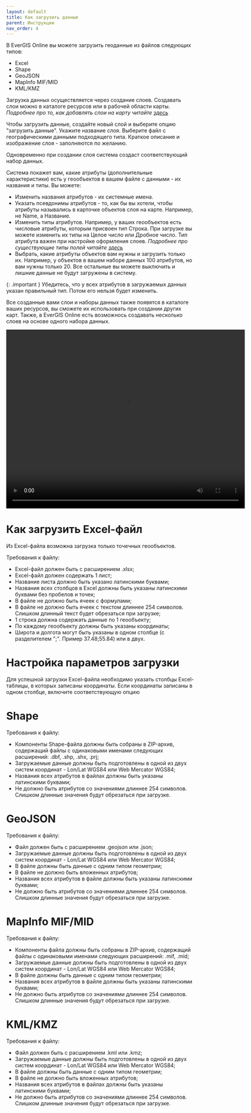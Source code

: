 ```yaml
---
layout: default
title: Как загрузить данные
parent: Инструкции
nav_order: 4
---
```


В EverGIS Online вы можете загрузить геоданные из файлов следующих типов:

* Excel
* Shape
* GeoJSON
* MapInfo MIF/MID
* KML/KMZ

Загрузка данных осуществляется через создание слоев. Создавать слои можно в каталоге ресурсов или в рабочей области карты. _Подробнее про то, как добавлять слои на карту читайте [здесь](./load.md)_

Чтобы загрузить данные, создайте новый слой и выберите опцию "загрузить данные". Укажите название слоя. Выберите файл с географическими данными подходящего типа. Краткое описание и изображение слоя - заполняются по желанию.

Одновременно при создании слоя система создаст соответствующий набор данных.

Система покажет вам, какие атрибуты (дополнительные характеристики) есть у геообъектов в вашем файле с данными - их названия и типы. Вы можете:

* Изменить названия атрибутов - их системные имена.
* Указать псевдонимы атрибутов - то, как бы вы хотели, чтобы атрибуты назывались в карточке объектов слоя на карте. Например, не Name, а Название.
* Изменить типы атрибутов. Например, у ваших геообъектов есть числовые атрибуты, которым присвоен тип Строка. При загрузке вы можете изменить их типы на Целое число или Дробное число. Тип атрибута важен при настройке оформления слоев. _Подробнее про существующие типы полей читайте [здесь](./start.md)_
* Выбрать, какие атрибуты объектов вам нужны и загрузить только их. Например, у объектов в вашем наборе данных 100 атрибутов, но вам нужны только 20. Все остальные вы можете выключить и лишние данные не будут загружены в систему.

{: .important }
Убедитесь, что у всех атрибутов в загружаемых данных указан правильный тип. Потом его нельзя будет изменить.

Все созданные вами слои и наборы данных также появятся в каталоге ваших ресурсов, вы сможете их использовать при создании других карт. Также, в EverGIS Online есть возможнось создавать несколько слоев на основе одного набора данных.

<video style="width:640px;height:480px" poster controls>
<source src="https://evergis.ru/static/portal/img/4.1832d4f.mp4" type="video/mp4">
</video>

# Как загрузить Excel-файл
Из Excel-файла возможна загрузка только точечных геообъектов.

Требования к файлу:

* Excel-файл должен быть с расширением .xlsx;
* Excel-файл должен содержать 1 лист;
* Название листа должно быть указано латинскими буквами;
* Названия всех столбцов в Excel должны быть указаны латинскими буквами без пробелов и точек;
* В файле не должно быть ячеек с формулами;
* В файле не должно быть ячеек с текстом длиннее 254 символов. Слишком длинный текст будет обрезаться при загрузке;
* 1 строка должна содержать данные по 1 геообъекту;
* По каждому геообъекту должны быть указаны координаты;
* Широта и долгота могут быть указаны в одном столбце (с разделителем ";". Пример 37.48;55.84) или в двух.

# Настройка параметров загрузки
Для успешной загрузки Excel-файла необходимо указать столбцы Excel-таблицы, в которых записаны координаты. Если координаты записаны в одном столбце, включите соответствующую опцию

# Shape
Требования к файлу:

* Компоненты Shape-файла должны быть собраны в ZIP-архив, содержащий файлы с одинаковыми именами следующих расширений: .dbf, .shp, .shx, .prj;
* Загружаемые данные должны быть подготовлены в одной из двух систем координат - Lon/Lat WGS84 или Web Mercator WGS84;
* Названия всех атрибутов в файлах должны быть указаны латинскими буквами;
* Не должно быть атрибутов со значениями длиннее 254 символов. Слишком длинные значения будут обрезаться при загрузке.

# GeoJSON
Требования к файлу:

* Файл должен быть с расширением .geojson или .json;
* Загружаемые данные должны быть подготовлены в одной из двух систем координат - Lon/Lat WGS84 или Web Mercator WGS84;
* В файле должны быть данные с одним типом геометрии;
* В файле не должно быть вложенных атрибутов;
* Названия всех атрибутов в файле должны быть указаны латинскими буквами;
* Не должно быть атрибутов со значениями длиннее 254 символов. Слишком длинные значения будут обрезаться при загрузке.

# MapInfo MIF/MID
Требования к файлу:

* Компоненты файла должны быть собраны в ZIP-архив, содержащий файлы с одинаковыми именами следующих расширений: .mif, .mid;
* Загружаемые данные должны быть подготовлены в одной из двух систем координат - Lon/Lat WGS84 или Web Mercator WGS84;
* В файле должны быть данные с одним типом геометрии;
* Названия всех атрибутов в файле должны быть указаны латинскими буквами;
* Не должно быть атрибутов со значениями длиннее 254 символов. Слишком длинные значения будут обрезаться при загрузке.
# KML/KMZ
Требования к файлу:

* Файл должен быть с расширением .kml или .kmz;
* Загружаемые данные должны быть подготовлены в одной из двух систем координат - Lon/Lat WGS84 или Web Mercator WGS84;
* В файле должны быть данные с одним типом геометрии;
* В файле не должно быть вложенных атрибутов;
* Названия всех атрибутов в файлах должны быть указаны латинскими буквами;
* Не должно быть атрибутов со значениями длиннее 254 символов. Слишком длинные значения будут обрезаться при загрузке.